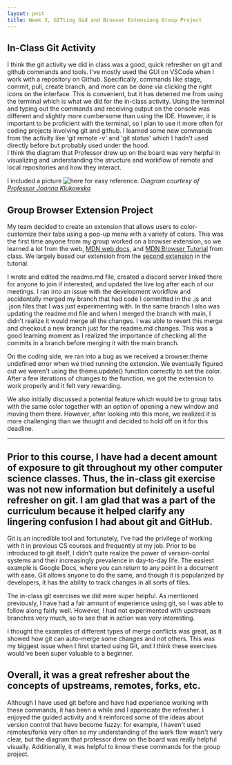 ```yaml
---
layout: post
title: Week 3, GITting Güd and Browser Extensiong Group Project
---
```

## In-Class Git Activity 

I think the git activity we did in class was a good, quick refresher on git and github commands and tools. I've mostly used the GUI on VSCode when I work with a repository on Github. Specifically, commands like stage, commit, pull, create branch, and more can be done via clicking the right icons on the interface. This is convenient, but it has deterred me from using the terminal which is what we did for the in-class activity. Using the terminal and typing out the commands and receiving output on the console was different and slightly more cumbersome than using the IDE. However, it is important to be proficient with the terminal, so I plan to use it more often for coding projects involving git and github. 
I learned some new commands from the activity like 'git remote -v' and 'git status' which I hadn't used directly before but probably used under the hood.  
I think the diagram that Professor drew up on the board was very helpful in visualizing and understanding the structure and workflow of remote and local repositories and how they interact. 

I included a picture ![here](git_diagram.pn) for easy reference. 
*Diagram courtesy of [Professor Joanna Klukowska](https://github.com/joannakl)*

## Group Browser Extension Project 

My team decided to create an extension that allows users to color-customize their tabs using a pop-up menu with a variety of colors. 
This was the first time anyone from my group worked on a browser extension, so we learned a lot from the web, [MDN web docs](https://developer.mozilla.org/en-US/), and [MDN Browser Tutorial](https://developer.mozilla.org/en-US/docs/Mozilla/Add-ons/WebExtensions) from class. We largely based our extension from the [second extension](https://developer.mozilla.org/en-US/docs/Mozilla/Add-ons/WebExtensions/Your_second_WebExtension) in the tutorial. 

I wrote and edited the readme.md file, created a discord server linked there for anyone to join if interested, and updated the live log after each of our meetings. 
I ran into an issue with the development workflow and accidentally merged my branch that had code I committed in the .js and .json files that I was just experimenting with. In the same branch I also was updating the readme.md file and when I merged the branch with main, I didn't realize it would merge all the changes. I was able to revert this merge and checkout a new branch just for the readme.md changes. This was a good learning moment as I realized the importance of checking all the commits in a branch before merging it with the main branch.

On the coding side, we ran into a bug as we received a browser.theme undefined error when we tried running the extension. We eventually figured out we weren't using the theme.update() function correctly to set the color. After a few iterations of changes to the function, we got the extension to work properly and it felt very rewarding. 

We also initially discussed a potential feature which would be to group tabs with the same color together with an option of opening a new window and moving them there. However, after looking into this more, we realized it is more challenging than we thought and decided to hold off on it for this deadline. 

---
Prior to this course, I have had a decent amount of exposure to git throughout my other computer science classes. Thus, the in-class git exercise was not new information but definitely a useful refresher on git. I am glad that was a part of the curriculum because it helped clarify any lingering confusion I had about git and GitHub.
--- 
Git is an incredible tool and fortunately, I've had the privilege of working with it in previous CS courses and frequently at my job. Prior to be introduced to git itself, I didn't quite realize the power of version-contol systems and their increasingly prevalence in day-to-day life. The easiest example is Google Docs, where you can return to any point in a document with ease. Git allows anyone to do the same, and though it is popularized by developers, it has the ability to track changes in all sorts of files.

The in-class git exercises we did were super helpful. As mentioned previously, I have had a fair amount of experience using git, so I was able to follow along fairly well. However, I had not experimented with upstream branches very much, so to see that in action was very interesting.

I thought the examples of different types of merge conflicts was great, as it showed how git can auto-merge some changes and not others. This was my biggest issue when I first started using Git, and I think these exercises would've been super valuable to a beginner.

Overall, it was a great refresher about the concepts of upstreams, remotes, forks, etc.
--- 
Although I have used git before and have had experience working with these commands, it has been a while and I appreciate the refresher. I enjoyed the guided activity and it reinforced some of the ideas about version control that have become fuzzy: for example, I haven't used remotes/forks very often so my understanding of the work flow wasn't very clear, but the diagram that professor drew on the board was really helpful visually. Additionally, it was helpful to know these commands for the group project.
